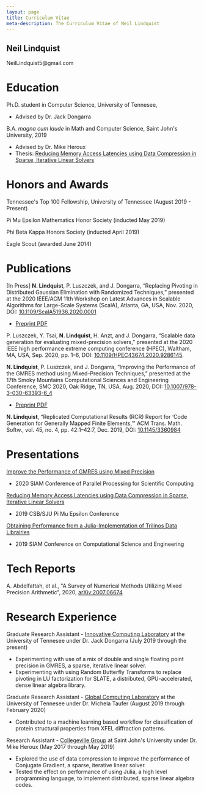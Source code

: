 ```yaml
---
layout: page
title: Curriculum Vitae
meta-description: The Curriculum Vitae of Neil Lindquist
---
```


<h2 class="visible-print-block">
  Neil Lindquist
</h2>

<p class="visible-print-block">
  NeilLindquist5@gmail.com
</p>

# Education

Ph.D. student in Computer Science, University of Tennesee,
* Advised by Dr. Jack Dongarra

B.A. *magna cum laude* in Math and Computer Science, Saint John's University, 2019

* Advised by Dr. Mike Heroux
* Thesis: [Reducing Memory Access Latencies using Data Compression in Sparse, Iterative Linear Solvers](https://github.com/neil-lindquist/Undergrad-Thesis/blob/master/thesis.pdf)

# Honors and Awards

Tennessee's Top 100 Fellowship, University of Tennessee (August 2019 - Present)

Pi Mu Epsilon Mathematics Honor Society (inducted May 2019)

Phi Beta Kappa Honors Society (inducted April 2019)

Eagle Scout (awarded June 2014)

# Publications

[In Press] **N. Lindquist**, P. Luszczek, and J. Dongarra, “Replacing Pivoting in Distributed Gaussian Elimination with Randomized Techniques,” presented at the 2020 IEEE/ACM 11th Workshop on Latest Advances in Scalable Algorithms for Large-Scale Systems (ScalA), Atlanta, GA, USA, Nov. 2020, DOI: [10.1109/ScalA51936.2020.0001](https://doi.org/10.1109/ScalA51936.2020.0001)
* [Preprint PDF](/files/2020-11-12-ScalA20-paper.pdf)

P. Luszczek, Y. Tsai, **N. Lindquist**, H. Anzt, and J. Dongarra, “Scalable data generation for evaluating mixed-precision solvers,” presented at the 2020 IEEE high performance extreme computing conference (HPEC), Waltham, MA, USA, Sep. 2020, pp. 1–6, DOI: [10.1109/HPEC43674.2020.9286145](https://doi.org/10.1109/HPEC43674.2020.9286145).

**N. Lindquist**, P. Luszczek, and J. Dongarra, “Improving the Performance of the GMRES method using Mixed-Precision Techniques,” presented at the 17th Smoky Mountains Computational Sciences and Engineering Conference, SMC 2020, Oak Ridge, TN, USA, Aug. 2020, DOI: [10.1007/978-3-030-63393-6_4](https://doi.org/10.1007/978-3-030-63393-6_4)
* [Preprint PDF](https://www.icl.utk.edu/files/publications/2020/icl-utk-1419-2020.pdf)

**N. Lindquist**, “Replicated Computational Results (RCR) Report for ‘Code Generation for Generally Mapped Finite Elements,’” ACM Trans. Math. Softw., vol. 45, no. 4, pp. 42:1–42:7, Dec. 2019, DOI: [10.1145/3360984](https://dl.acm.org/authorize?N690907)


# Presentations

[Improve the Performance of GMRES using Mixed Precision](/files/2020-02-13-SIAM_PP20-slides.pdf)
* 2020 SIAM Conference of Parallel Processing for Scientific Computing

[Reducing Memory Access Latencies using Data Compression in Sparse, Iterative Linear Solvers](/files/2019-04-12-PMEslides.pdf)
 * 2019 CSB/SJU Pi Mu Epsilon Conference

[Obtaining Performance from a Julia-Implementation of Trilinos Data Librairies](https://www.pathlms.com/siam/courses/10878/sections/14368/video_presentations/127457)
 * 2019 SIAM Conference on Computational Science and Engineering


# Tech Reports

A. Abdelfattah, et al., "A Survey of Numerical Methods Utilizing Mixed Precision Arithmetic", 2020, [arXiv:2007.06674](https://arxiv.org/abs/2007.06674)

# Research Experience

Graduate Research Assistant - [Innovative Computing Laboratory](https://icl.utk.edu/) at the University of Tennesee under Dr. Jack Dongarra (July 2019 through the present)
* Experimenting with use of a mix of double and single floating point precision in GMRES, a sparse, iterative linear solver.
* Experimenting with using Random Butterfly Transforms to replace pivoting in LU factorization for SLATE, a distributed, GPU-accelerated, dense linear algebra library.

Graduate Research Assistant - [Global Computing Laboratory](https://globalcomputing.group/) at the University of Tennesee under Dr. Michela Taufer (August 2019 through February 2020)
* Contributed to a machine learning based workflow for classification of protein structural properties from XFEL diffraction patterns.

Research Assistant - [Collegeville Group](http://github.com/Collegeville) at Saint John's University under Dr. Mike Heroux (May 2017 through May 2019)
* Explored the use of data compression to improve the performance of Conjugate Gradient, a sparse, iterative linear solver.
* Tested the effect on performance of using Julia, a high level programming language, to implement distributed, sparse linear algebra codes.
